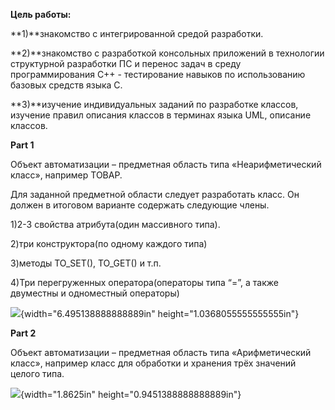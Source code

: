 **Цель работы:**

**1)**знакомство с интегрированной средой разработки.

**2)**знакомство с разработкой консольных приложений в технологии
структурной разработки ПС и перенос задач в среду программирования С++ -
тестирование навыков по использованию базовых средств языка С.

**3)**изучение индивидуальных заданий по разработке классов, изучение
правил описания классов в терминах языка UML, описание классов.

**Part 1**

Объект автоматизации – предметная область типа «Неарифметический класс»,
например ТОВАР.

Для заданной предметной области следует разработать класс. Он должен в
итоговом варианте содержать следующие члены.

1)2-3 свойства атрибута(один массивного типа).

2)три конструктора(по одному каждого типа)

3)методы TO\_SET(), TO\_GET() и т.п.

4)Три перегруженных оператора(операторы типа “=”, а также двуместны и
одноместный операторы)

![](media/image1.png){width="6.495138888888889in"
height="1.0368055555555555in"}

**Part 2**

Объект автоматизации – предметная область типа «Арифметический класс»,
например класс для обработки и хранения трёх значений целого типа.

![](media/image2.png){width="1.8625in" height="0.9451388888888889in"}
